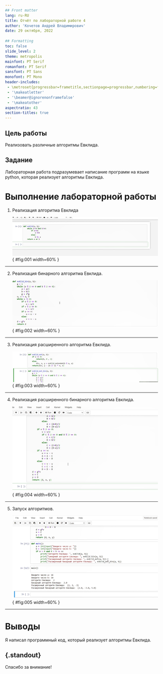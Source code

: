 ```yaml
---
## Front matter
lang: ru-RU
title: Отчёт по лабораторной работе 4
author: 'Кочетов Андрей Владимирович'
date: 29 октября, 2022

## Formatting
toc: false
slide_level: 2
theme: metropolis
mainfont: PT Serif
romanfont: PT Serif
sansfont: PT Sans
monofont: PT Mono
header-includes: 
 - \metroset{progressbar=frametitle,sectionpage=progressbar,numbering=fraction}
 - '\makeatletter'
 - '\beamer@ignorenonframefalse'
 - '\makeatother'
aspectratio: 43
section-titles: true
---
```


## Цель работы

Реализовать различные алгоритмы Евклида.

## Задание

Лабораторная работа подразумевает написание программ на языке python, которая реализует алгоритмы Евклида.

# Выполнение лабораторной работы

1. Реализация алгоритма Евклида

   ![рис.1. Алгоритмы Евклида](images/1.png){ #fig:001 width=60% }

---

2. Реализация бинарного алгоритма Евклида.

   ![рис.2. Алгоритмы Евклида](images/2.png){ #fig:002 width=60% }

---

3. Реализация расширенного алгоритма Евклида.

   ![рис.3. Алгоритмы Евклида](images/3.png){ #fig:003 width=60% }

---

4. Реализация расширенного бинарного алгоритма Евклида.

   ![рис.4. Алгоритмы Евклида](images/4.png){ #fig:004 width=60% }

---

5. Запуск алгоритмов.

   ![рис.5. Запуск](images/5.png){ #fig:005 width=60% }
   
---

# Выводы

Я написал программный код, который реализует алгоритмы Евклида.


## {.standout}

Спасибо за внимание!
